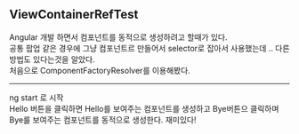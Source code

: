 ## ViewContainerRefTest

Angular 개발 하면서 컴포넌트를 동적으로 생성하려고 할때가 있다.<br>
공통 팝업 같은 경우에 그냥 컴포넌트르 만들어서 selector로 잡아서 사용했는데 .. 다른 방법도 있다는것을 알았다. <br>
처음으로 ComponentFactoryResolver를 이용해봤다.<br>

<hr>
ng start 로 시작 <br>
Hello 버튼을 클릭하면 Hello를 보여주는 컴포넌트를 생성하고
Bye버튼으 클릭하며 Bye룰 보여주는 컴포넌트를 동적으로 생성한다. 
재미있다!
